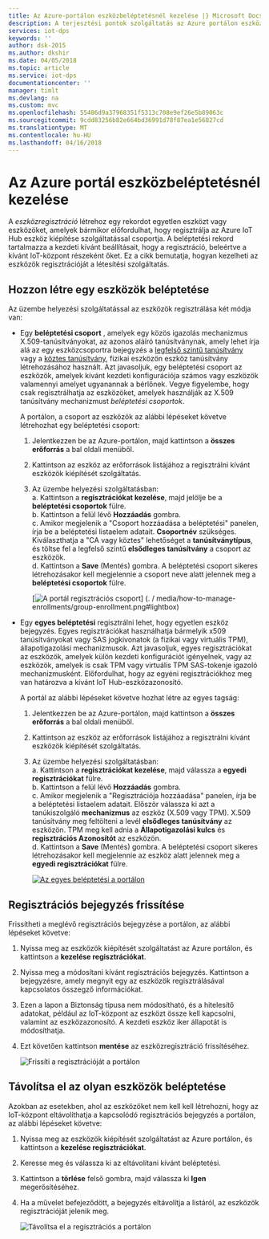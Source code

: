 ```yaml
---
title: Az Azure-portálon eszközbeléptetésnél kezelése |} Microsoft Docs
description: A terjesztési pontok szolgáltatás az Azure portálon eszközbeléptetésnél kezelése
services: iot-dps
keywords: ''
author: dsk-2015
ms.author: dkshir
ms.date: 04/05/2018
ms.topic: article
ms.service: iot-dps
documentationcenter: ''
manager: timlt
ms.devlang: na
ms.custom: mvc
ms.openlocfilehash: 55486d9a37968351f5313c708e9ef26e5b89063c
ms.sourcegitcommit: 9cdd83256b82e664bd36991d78f87ea1e56827cd
ms.translationtype: MT
ms.contentlocale: hu-HU
ms.lasthandoff: 04/16/2018
---
```

# <a name="how-to-manage-device-enrollments-with-azure-portal"></a>Az Azure portál eszközbeléptetésnél kezelése

A *eszközregisztráció* létrehoz egy rekordot egyetlen eszközt vagy eszközöket, amelyek bármikor előfordulhat, hogy regisztrálja az Azure IoT Hub eszköz kiépítése szolgáltatással csoportja. A beléptetési rekord tartalmazza a kezdeti kívánt beállításait, hogy a regisztráció, beleértve a kívánt IoT-központ részeként őket. Ez a cikk bemutatja, hogyan kezelheti az eszközök regisztrációját a létesítési szolgáltatás.


## <a name="create-a-device-enrollment"></a>Hozzon létre egy eszközök beléptetése

Az üzembe helyezési szolgáltatással az eszközök regisztrálása két módja van:

* Egy **beléptetési csoport** , amelyek egy közös igazolás mechanizmus X.509-tanúsítványokat, az azonos aláíró tanúsítványnak, amely lehet írja alá az egy eszközcsoportra bejegyzés a [legfelső szintű tanúsítvány](https://docs.microsoft.com/azure/iot-dps/concepts-security#root-certificate) vagy a [köztes tanúsítvány](https://docs.microsoft.com/azure/iot-dps/concepts-security#intermediate-certificate), fizikai eszközön eszköz tanúsítvány létrehozásához használt. Azt javasoljuk, egy beléptetési csoport az eszközök, amelyek kívánt kezdeti konfigurációja számos vagy eszközök valamennyi amelyet ugyanannak a bérlőnek. Vegye figyelembe, hogy csak regisztrálhatja az eszközöket, amelyek használják az X.509 tanúsítvány mechanizmust *beléptetési csoportok*. 

    A portálon, a csoport az eszközök az alábbi lépéseket követve létrehozhat egy beléptetési csoport:

    1. Jelentkezzen be az Azure-portálon, majd kattintson a **összes erőforrás** a bal oldali menüből.  
    2. Kattintson az eszköz az erőforrások listájához a regisztrálni kívánt eszközök kiépítését szolgáltatás.  
    3. Az üzembe helyezési szolgáltatásban:  
       a. Kattintson a **regisztrációkat kezelése**, majd jelölje be a **beléptetési csoportok** fülre.  
       b. Kattintson a felül lévő **Hozzáadás** gombra.  
       c. Amikor megjelenik a "Csoport hozzáadása a beléptetési" panelen, írja be a beléptetési listaelem adatait.  **Csoportnév** szükséges. Kiválaszthatja a "CA vagy köztes" lehetőséget a **tanúsítványtípus**, és töltse fel a legfelső szintű **elsődleges tanúsítvány** a csoport az eszközök.  
       d. Kattintson a **Save** (Mentés) gombra. A beléptetési csoport sikeres létrehozásakor kell megjelennie a csoport neve alatt jelennek meg a **beléptetési csoportok** fülre.  

       [![A portál regisztrációs csoport](./media/how-to-manage-enrollments/group-enrollment.png)] (. / media/how-to-manage-enrollments/group-enrollment.png#lightbox)
    

* Egy **egyes beléptetési** regisztrálni lehet, hogy egyetlen eszköz bejegyzés. Egyes regisztrációkat használhatja bármelyik x509 tanúsítványokat vagy SAS jogkivonatok (a fizikai vagy virtuális TPM), állapotigazolási mechanizmusok. Azt javasoljuk, egyes regisztrációkat az eszközök, amelyek külön kezdeti konfigurációt igényelnek, vagy az eszközök, amelyek is csak TPM vagy virtuális TPM SAS-tokenje igazoló mechanizmusként. Előfordulhat, hogy az egyéni regisztrációkhoz meg van határozva a kívánt IoT Hub-eszközazonosító.

    A portál az alábbi lépéseket követve hozhat létre az egyes tagság:

    1. Jelentkezzen be az Azure-portálon, majd kattintson a **összes erőforrás** a bal oldali menüből.
    2. Kattintson az eszköz az erőforrások listájához a regisztrálni kívánt eszközök kiépítését szolgáltatás.
    3. Az üzembe helyezési szolgáltatásban:  
       a. Kattintson a **regisztrációkat kezelése**, majd válassza a **egyedi regisztrációkat** fülre.  
       b. Kattintson a felül lévő **Hozzáadás** gombra.   
       c. Amikor megjelenik a "Regisztrációja hozzáadása" panelen, írja be a beléptetési listaelem adatait. Először válassza ki azt a tanúkiszolgáló **mechanizmus** az eszköz (X.509 vagy TPM). X.509 tanúsítvány meg feltölteni a levél **elsődleges tanúsítvány** az eszközön. TPM meg kell adnia a **Állapotigazolási kulcs** és **regisztrációs Azonosítót** az eszközön.  
       d. Kattintson a **Save** (Mentés) gombra. A beléptetési csoport sikeres létrehozásakor kell megjelennie az eszköz alatt jelennek meg a **egyedi regisztrációkat** fülre.  

       [![Az egyes beléptetési a portálon](./media/how-to-manage-enrollments/individual-enrollment.png)](./media/how-to-manage-enrollments/individual-enrollment.png#lightbox)

## <a name="update-an-enrollment-entry"></a>Regisztrációs bejegyzés frissítése
Frissítheti a meglévő regisztrációs bejegyzése a portálon, az alábbi lépéseket követve:

1. Nyissa meg az eszközök kiépítését szolgáltatást az Azure portálon, és kattintson a **kezelése regisztrációkat**. 
2. Nyissa meg a módosítani kívánt regisztrációs bejegyzés. Kattintson a bejegyzésre, amely megnyit egy az eszközök regisztrálásával kapcsolatos összegző információkat. 
3. Ezen a lapon a Biztonság típusa nem módosítható, és a hitelesítő adatokat, például az IoT-központ az eszközt össze kell kapcsolni, valamint az eszközazonosító. A kezdeti eszköz iker állapotát is módosíthatja. 
4. Ezt követően kattintson **mentése** az eszközregisztráció frissítéséhez. 

    ![Frissíti a regisztrációját a portálon](./media/how-to-manage-enrollments/update-enrollment.png)

## <a name="remove-a-device-enrollment"></a>Távolítsa el az olyan eszközök beléptetése
Azokban az esetekben, ahol az eszközöket nem kell kell létrehozni, hogy az IoT-központ eltávolíthatja a kapcsolódó regisztrációs bejegyzés a portálon, az alábbi lépéseket követve:

1. Nyissa meg az eszközök kiépítését szolgáltatást az Azure portálon, és kattintson a **kezelése regisztrációkat**. 
2. Keresse meg és válassza ki az eltávolítani kívánt beléptetési. 
3. Kattintson a **törlése** felső gombra, majd válassza ki **Igen** megerősítéséhez. 
5. Ha a művelet befejeződött, a bejegyzés eltávolítja a listáról, az eszközök regisztrációját jelenik meg. 
 
    ![Távolítsa el a regisztrációs a portálon](./media/how-to-manage-enrollments/remove-enrollment.png)


